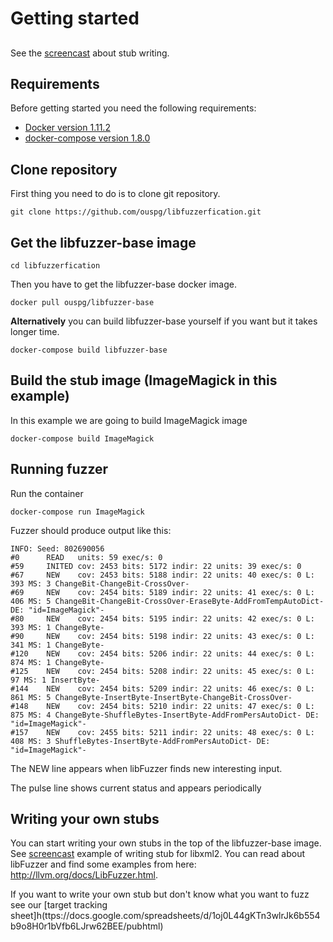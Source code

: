 # Getting started

##
See the [screencast](https://www.youtube.com/watch?v=B46AMry7lHs&feature=youtu.be) about stub writing.

## Requirements

Before getting started you need the following requirements:
* [Docker version 1.11.2](https://www.docker.com/)
* [docker-compose version 1.8.0](https://github.com/docker/compose/releases)

## Clone repository

First thing you need to do is to clone git repository.

```console
git clone https://github.com/ouspg/libfuzzerfication.git
```

## Get the libfuzzer-base image

```console
cd libfuzzerfication
```

Then you have to get the libfuzzer-base docker image.

```console
docker pull ouspg/libfuzzer-base
```

**Alternatively** you can build libfuzzer-base yourself if you want but it takes longer time.

```console
docker-compose build libfuzzer-base
```

## Build the stub image (ImageMagick in this example)

In this example we are going to build ImageMagick image

```console
docker-compose build ImageMagick
```

## Running fuzzer

Run the container

```console
docker-compose run ImageMagick
```

Fuzzer should produce output like this:

```
INFO: Seed: 802690056
#0      READ   units: 59 exec/s: 0
#59     INITED cov: 2453 bits: 5172 indir: 22 units: 39 exec/s: 0
#67     NEW    cov: 2453 bits: 5188 indir: 22 units: 40 exec/s: 0 L: 393 MS: 3 ChangeBit-ChangeBit-CrossOver-
#69     NEW    cov: 2454 bits: 5189 indir: 22 units: 41 exec/s: 0 L: 406 MS: 5 ChangeBit-ChangeBit-CrossOver-EraseByte-AddFromTempAutoDict- DE: "id=ImageMagick"-
#80     NEW    cov: 2454 bits: 5195 indir: 22 units: 42 exec/s: 0 L: 393 MS: 1 ChangeByte-
#90     NEW    cov: 2454 bits: 5198 indir: 22 units: 43 exec/s: 0 L: 341 MS: 1 ChangeByte-
#120    NEW    cov: 2454 bits: 5206 indir: 22 units: 44 exec/s: 0 L: 874 MS: 1 ChangeByte-
#125    NEW    cov: 2454 bits: 5208 indir: 22 units: 45 exec/s: 0 L: 97 MS: 1 InsertByte-
#144    NEW    cov: 2454 bits: 5209 indir: 22 units: 46 exec/s: 0 L: 861 MS: 5 ChangeByte-InsertByte-InsertByte-ChangeBit-CrossOver-
#148    NEW    cov: 2454 bits: 5210 indir: 22 units: 47 exec/s: 0 L: 875 MS: 4 ChangeByte-ShuffleBytes-InsertByte-AddFromPersAutoDict- DE: "id=ImageMagick"-
#157    NEW    cov: 2455 bits: 5211 indir: 22 units: 48 exec/s: 0 L: 408 MS: 3 ShuffleBytes-InsertByte-AddFromPersAutoDict- DE: "id=ImageMagick"-
```

The NEW line appears when libFuzzer finds new interesting input.

The pulse line shows current status and appears periodically

## Writing your own stubs

You can start writing your own stubs in the top of the libfuzzer-base image. See [screencast](https://www.youtube.com/watch?v=B46AMry7lHs&feature=youtu.be) example of writing stub for libxml2.
You can read about libFuzzer and find some examples from here: http://llvm.org/docs/LibFuzzer.html.

If you want to write your own stub but don't know what you want to fuzz see our [target tracking sheet]h(ttps://docs.google.com/spreadsheets/d/1oj0L44gKTn3wlrJk6b554b9o8H0r1bVfb6LJrw62BEE/pubhtml)
